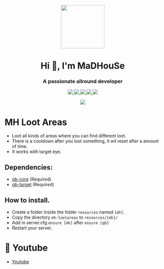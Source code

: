 <p align="center">
    <img width="140" src="https://icons.iconarchive.com/icons/iconarchive/red-orb-alphabet/128/Letter-M-icon.png" />  
    <h1 align="center">Hi 👋, I'm MaDHouSe</h1>
    <h3 align="center">A passionate allround developer </h3>    
</p>

<p align="center">
  <a href="https://github.com/MaDHouSe79/mh-lootareas/issues">
    <img src="https://img.shields.io/github/issues/MaDHouSe79/mh-lootareas"/> 
  </a>
  <a href="https://github.com/MaDHouSe79/mh-lootareas/watchers">
    <img src="https://img.shields.io/github/watchers/MaDHouSe79/mh-lootareas"/> 
  </a> 
  <a href="https://github.com/MaDHouSe79/mh-lootareas/network/members">
    <img src="https://img.shields.io/github/forks/MaDHouSe79/mh-lootareas"/> 
  </a>  
  <a href="https://github.com/MaDHouSe79/mh-lootareas/stargazers">
    <img src="https://img.shields.io/github/stars/MaDHouSe79/mh-lootareas?color=white"/> 
  </a>
  <a href="https://github.com/MaDHouSe79/mh-lootareas/blob/main/LICENSE">
    <img src="https://img.shields.io/github/license/MaDHouSe79/mh-lootareas?color=black"/> 
  </a>      
</p>

<p align="center">
  <img alig src="https://github-profile-trophy.vercel.app/?username=MaDHouSe79&margin-w=15&column=6" />
</p>

# MH Loot Areas
- Loot all kinds of areas where you can find different loot.
- There is a cooldown after you loot something, it wil reset after a amount of time.
- It works with target eye.

## Dependencies:
- [qb-core](https://github.com/qbcore-framework/qb-core) (Required)
- [qb-target](https://github.com/BerkieBb/qb-target) (Required)

## How to install.
- Create a folder inside the folder `resources` named `[mh]`.
- Copy the directory `mh-lootareas` to `resources/[mh]/`
- Add in server.cfg `ensure [mh]` after `ensure [qb]` 
- Restart your server.


# 🙈 Youtube
- [Youtube](https://www.youtube.com/c/MaDHouSe79)
